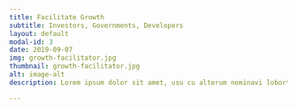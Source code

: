 ```yaml
---
title: Facilitate Growth
subtitle: Investors, Governments, Developers
layout: default
modal-id: 3
date: 2019-09-07
img: growth-facilitator.jpg
thumbnail: growth-facilitator.jpg
alt: image-alt
description: Lorem ipsum dolor sit amet, usu cu alterum nominavi lobortis. At duo novum diceret. Tantas apeirian vix et, usu sanctus postulant inciderint ut, populo diceret necessitatibus in vim. Cu eum dicam feugiat noluisse.

---
```

